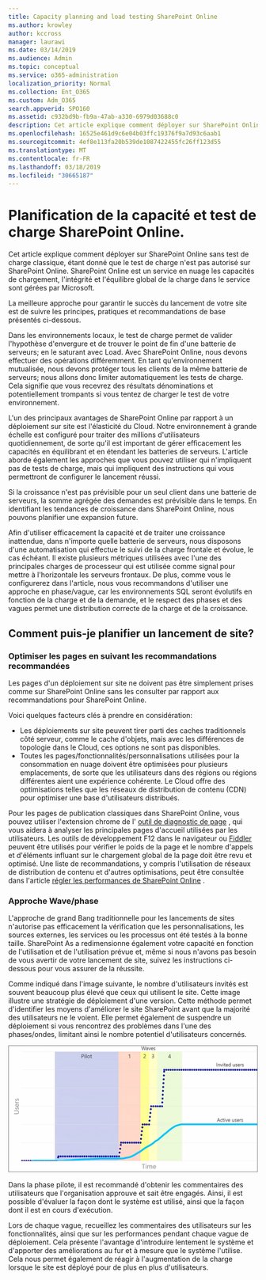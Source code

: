 ```yaml
---
title: Capacity planning and load testing SharePoint Online
ms.author: krowley
author: kccross
manager: laurawi
ms.date: 03/14/2019
ms.audience: Admin
ms.topic: conceptual
ms.service: o365-administration
localization_priority: Normal
ms.collection: Ent_O365
ms.custom: Adm_O365
search.appverid: SPO160
ms.assetid: c932bd9b-fb9a-47ab-a330-6979d03688c0
description: Cet article explique comment déployer sur SharePoint Online sans effectuer de tests de charge traditionnels, car il n'est pas autorisé.
ms.openlocfilehash: 16525e461d9c6e04b03ffc19376f9a7d93c6aab1
ms.sourcegitcommit: 4ef8e113fa20b539de1087422455fc26ff123d55
ms.translationtype: MT
ms.contentlocale: fr-FR
ms.lasthandoff: 03/18/2019
ms.locfileid: "30665187"
---
```

# <a name="capacity-planning-and-load-testing-sharepoint-online"></a>Planification de la capacité et test de charge SharePoint Online.

Cet article explique comment déployer sur SharePoint Online sans test de charge classique, étant donné que le test de charge n'est pas autorisé sur SharePoint Online. SharePoint Online est un service en nuage les capacités de chargement, l'intégrité et l'équilibre global de la charge dans le service sont gérées par Microsoft.
  
La meilleure approche pour garantir le succès du lancement de votre site est de suivre les principes, pratiques et recommandations de base présentés ci-dessous.
  
Dans les environnements locaux, le test de charge permet de valider l'hypothèse d'envergure et de trouver le point de fin d'une batterie de serveurs; en le saturant avec Load. Avec SharePoint Online, nous devons effectuer des opérations différemment. En tant qu'environnement mutualisée, nous devons protéger tous les clients de la même batterie de serveurs; nous allons donc limiter automatiquement les tests de charge. Cela signifie que vous recevrez des résultats dénominations et potentiellement trompants si vous tentez de charger le test de votre environnement.
  
L'un des principaux avantages de SharePoint Online par rapport à un déploiement sur site est l'élasticité du Cloud. Notre environnement à grande échelle est configuré pour traiter des millions d'utilisateurs quotidiennement, de sorte qu'il est important de gérer efficacement les capacités en équilibrant et en étendant les batteries de serveurs. L'article aborde également les approches que vous pouvez utiliser qui n'impliquent pas de tests de charge, mais qui impliquent des instructions qui vous permettront de configurer le lancement réussi. 
  
Si la croissance n'est pas prévisible pour un seul client dans une batterie de serveurs, la somme agrégée des demandes est prévisible dans le temps. En identifiant les tendances de croissance dans SharePoint Online, nous pouvons planifier une expansion future.
  
Afin d'utiliser efficacement la capacité et de traiter une croissance inattendue, dans n'importe quelle batterie de serveurs, nous disposons d'une automatisation qui effectue le suivi de la charge frontale et évolue, le cas échéant. Il existe plusieurs métriques utilisées avec l'une des principales charges de processeur qui est utilisée comme signal pour mettre à l'horizontale les serveurs frontaux. De plus, comme vous le configurerez dans l'article, nous vous recommandons d'utiliser une approche en phase/vague, car les environnements SQL seront évolutifs en fonction de la charge et de la demande, et le respect des phases et des vagues permet une distribution correcte de la charge et de la croissance. 
  
## <a name="how-do-i-plan-for-a-site-launch"></a>Comment puis-je planifier un lancement de site?

### <a name="optimize-pages-by-following-recommended-guidelines"></a>Optimiser les pages en suivant les recommandations recommandées
Les pages d'un déploiement sur site ne doivent pas être simplement prises comme sur SharePoint Online sans les consulter par rapport aux recommandations pour SharePoint Online.

Voici quelques facteurs clés à prendre en considération:
- Les déploiements sur site peuvent tirer parti des caches traditionnels côté serveur, comme le cache d'objets, mais avec les différences de topologie dans le Cloud, ces options ne sont pas disponibles.
- Toutes les pages/fonctionnalités/personnalisations utilisées pour la consommation en nuage doivent être optimisées pour plusieurs emplacements, de sorte que les utilisateurs dans des régions ou régions différentes aient une expérience cohérente. Le Cloud offre des optimisations telles que les réseaux de distribution de contenu (CDN) pour optimiser une base d'utilisateurs distribués.

Pour les pages de publication classiques dans SharePoint Online, vous pouvez utiliser l'extension chrome de l' [outil de diagnostic de page](https://aka.ms/perftool) , qui vous aidera à analyser les principales pages d'accueil utilisées par les utilisateurs.
Les outils de développement F12 dans le navigateur ou [Fiddler](https://www.telerik.com/download/fiddler) peuvent être utilisés pour vérifier le poids de la page et le nombre d'appels et d'éléments influant sur le chargement global de la page doit être revu et optimisé. Une liste de recommandations, y compris l'utilisation de réseaux de distribution de contenu et d'autres optimisations, peut être consultée dans l'article [régler les performances de SharePoint Online](https://aka.ms/spoperformance) .

### <a name="wave--phase-approach"></a>Approche Wave/phase
L'approche de grand Bang traditionnelle pour les lancements de sites n'autorise pas efficacement la vérification que les personnalisations, les sources externes, les services ou les processus ont été testés à la bonne taille. SharePoint As a redimensionne également votre capacité en fonction de l'utilisation et de l'utilisation prévue et, même si nous n'avons pas besoin de vous avertir de votre lancement de site, suivez les instructions ci-dessous pour vous assurer de la réussite.
  
Comme indiqué dans l'image suivante, le nombre d'utilisateurs invités est souvent beaucoup plus élevé que ceux qui utilisent le site. Cette image illustre une stratégie de déploiement d'une version. Cette méthode permet d'identifier les moyens d'améliorer le site SharePoint avant que la majorité des utilisateurs ne le voient. Elle permet également de suspendre un déploiement si vous rencontrez des problèmes dans l'une des phases/ondes, limitant ainsi le nombre potentiel d'utilisateurs concernés.
  
![Graphique présentant les utilisateurs invités et actifs](media/0bc14a20-9420-4986-b9b9-fbcd2c6e0fb9.png)
  
Dans la phase pilote, il est recommandé d'obtenir les commentaires des utilisateurs que l'organisation approuve et sait être engagés. Ainsi, il est possible d'évaluer la façon dont le système est utilisé, ainsi que la façon dont il est en cours d'exécution.
  
Lors de chaque vague, recueillez les commentaires des utilisateurs sur les fonctionnalités, ainsi que sur les performances pendant chaque vague de déploiement. Cela présente l'avantage d'introduire lentement le système et d'apporter des améliorations au fur et à mesure que le système l'utilise. Cela nous permet également de réagir à l'augmentation de la charge lorsque le site est déployé pour de plus en plus d'utilisateurs.

